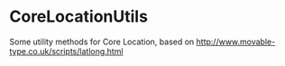 CoreLocationUtils
=================

Some utility methods for Core Location, based on <a href="http://www.movable-type.co.uk/scripts/latlong.html">http://www.movable-type.co.uk/scripts/latlong.html</a>
